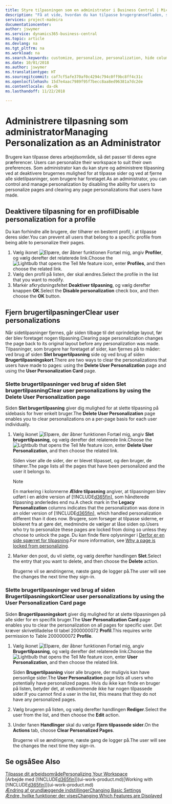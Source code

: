 ```yaml
---
title: Styre tilpasningen som en administrator i Business Central | Microsoft Docs
description: "Få at vide, hvordan du kan tilpasse brugergrænsefladen, så den passer til din måde at arbejde på."
services: project-madeira
documentationcenter: 
author: jswymer
ms.service: dynamics365-business-central
ms.topic: article
ms.devlang: na
ms.tgt_pltfrm: na
ms.workload: na
ms.search.keywords: customize, personalize, personalization, hide columns, remove fields, move fields
ms.date: 10/01/2018
ms.author: jswymer
ms.translationtype: HT
ms.sourcegitcommit: caf7cf5afe370af0c4294c794c0ff9bc8ff4c31c
ms.openlocfilehash: 15d7e4aac7989f95f7becc8aa8ed96381a7dc2de
ms.contentlocale: da-dk
ms.lasthandoff: 11/22/2018

---
```

# <a name="managing-personalization-as-an-administrator"></a><span data-ttu-id="2ef73-103">Administrere tilpasning som administrator</span><span class="sxs-lookup"><span data-stu-id="2ef73-103">Managing Personalization as an Administrator</span></span>
<span data-ttu-id="2ef73-104"><!--NAV in the Web client--> Brugere kan tilpasse deres arbejdsområde, så det passer til deres egne præferencer.</span><span class="sxs-lookup"><span data-stu-id="2ef73-104"><!--NAV in the Web client--> Users can personalize their workspace to suit their own preferences.</span></span> <span data-ttu-id="2ef73-105">Som administrator kan du kan styre og administrere tilpasning ved at deaktivere brugernes mulighed for at tilpasse sider og ved at fjerne alle sidetilpasninger, som brugere har foretaget.</span><span class="sxs-lookup"><span data-stu-id="2ef73-105">As an administrator, you can control and manage personalization by disabling the ability for users to personalize pages and clearing any page personalizations that users have made.</span></span>

## <a name="disable-personalization-for-a-profile"></a><span data-ttu-id="2ef73-106">Deaktivere tilpasning for en profil</span><span class="sxs-lookup"><span data-stu-id="2ef73-106">Disable personalization for a profile</span></span>
<span data-ttu-id="2ef73-107">Du kan forhindre alle brugere, der tilhører en bestemt profil, i at tilpasse deres sider.</span><span class="sxs-lookup"><span data-stu-id="2ef73-107">You can prevent all users that belong to a specific profile from being able to personalize their pages.</span></span>
1.  <span data-ttu-id="2ef73-108">Vælg ikonet ![Elpære, der åbner funktionen Fortæl mig](media/ui-search/search_small.png "Fortæl mig, hvad du vil foretage dig"), angiv **Profiler**, og vælg derefter det relaterede link.</span><span class="sxs-lookup"><span data-stu-id="2ef73-108">Choose the ![Lightbulb that opens the Tell Me feature](media/ui-search/search_small.png "Tell me what you want to do") icon, enter **Profiles**, and then choose the related link.</span></span>
2.  <span data-ttu-id="2ef73-109">Vælg den profil på listen, der skal ændres.</span><span class="sxs-lookup"><span data-stu-id="2ef73-109">Select the profile in the list that you want to modify.</span></span>
3. <span data-ttu-id="2ef73-110">Markér afkrydsningsfeltet **Deaktiver tilpasning**, og vælg derefter knappen **OK**.</span><span class="sxs-lookup"><span data-stu-id="2ef73-110">Select the **Disable personalization** check box, and then choose the **OK** button.</span></span>

## <a name="clear-user-personalizations"></a><span data-ttu-id="2ef73-111">Fjern brugertilpasninger</span><span class="sxs-lookup"><span data-stu-id="2ef73-111">Clear user personalizations</span></span>

<span data-ttu-id="2ef73-112">Når sidetilpasninger fjernes, går siden tilbage til det oprindelige layout, før der blev foretaget nogen tilpasning.</span><span class="sxs-lookup"><span data-stu-id="2ef73-112">Clearing page personalization changes the page back to its original layout before any personalization was made.</span></span> <span data-ttu-id="2ef73-113">Tilpasninger, som brugere har foretaget af sider, kan fjernes på to måder: ved brug af siden **Slet brugertilpasning** side og ved brug af siden **Brugertilpasningskort**.</span><span class="sxs-lookup"><span data-stu-id="2ef73-113">There are two ways to clear the personalizations that users have made to pages: using the **Delete User Personalization** page and using the **User Personalization Card** page.</span></span>

### <a name="clear-user-personalizations-by-using-the-delete-user-personalization-page"></a><span data-ttu-id="2ef73-114">Slette brugertilpasninger ved brug af siden Slet brugertilpasning</span><span class="sxs-lookup"><span data-stu-id="2ef73-114">Clear user personalizations by using the Delete User Personalization page</span></span>

<span data-ttu-id="2ef73-115">Siden **Slet brugertilpasning** giver dig mulighed for at slette tilpasning på sidebasis for hver enkelt bruger.</span><span class="sxs-lookup"><span data-stu-id="2ef73-115">The **Delete User Personalization** page enables you to clear personalizations on a per-page basis for each user individually.</span></span>

1.  <span data-ttu-id="2ef73-116">Vælg ikonet ![Elpære, der åbner funktionen Fortæl mig](media/ui-search/search_small.png "Fortæl mig, hvad du vil foretage dig"), angiv **Slet brugertilpasning**, og vælg derefter det relaterede link.</span><span class="sxs-lookup"><span data-stu-id="2ef73-116">Choose the ![Lightbulb that opens the Tell Me feature](media/ui-search/search_small.png "Tell me what you want to do") icon, enter **Delete User Personalization**, and then choose the related link.</span></span>

    <span data-ttu-id="2ef73-117">Siden viser alle de sider, der er blevet tilpasset, og den bruger, de tilhører.</span><span class="sxs-lookup"><span data-stu-id="2ef73-117">The page lists all the pages that have been personalized and the user it belongs to.</span></span>

    >[!NOTE]
    > <span data-ttu-id="2ef73-118">En markering i kolonnerne **Ældre tilpasning** angiver, at tilpasningen blev udført i en ældre version af [!INCLUDE[d365fin](includes/d365fin_md.md)], som håndterede tilpasning anderledes end nu.</span><span class="sxs-lookup"><span data-stu-id="2ef73-118">A check mark in the **Legacy Personalization** columns indicates that the personalization was done in an older version of [!INCLUDE[d365fin](includes/d365fin_md.md)], which handled personalization different than it does now.</span></span> <span data-ttu-id="2ef73-119">Brugere, som forsøger at tilpasse siderne, er blokeret fra at gøre det, medmindre de vælger at låse siden op.</span><span class="sxs-lookup"><span data-stu-id="2ef73-119">Users who try to personalize these pages are locked from doing so unless they choose to unlock the page.</span></span> <span data-ttu-id="2ef73-120">Du kan finde flere oplysninger i [Derfor er en side spærret for tilpasning](ui-personalization-locked.md).</span><span class="sxs-lookup"><span data-stu-id="2ef73-120">For more information, see [Why a page is locked from personalizing](ui-personalization-locked.md).</span></span>

2. <span data-ttu-id="2ef73-121">Marker den post, du vil slette, og vælg derefter handlingen **Slet**.</span><span class="sxs-lookup"><span data-stu-id="2ef73-121">Select the entry that you want to delete, and then choose the **Delete** action.</span></span>

    <span data-ttu-id="2ef73-122">Brugerne vil se ændringerne, næste gang de logger på.</span><span class="sxs-lookup"><span data-stu-id="2ef73-122">The user will see the changes the next time they sign-in.</span></span>

### <a name="clear-user-personalizations-by-using-the-user-personalization-card-page"></a><span data-ttu-id="2ef73-123">Slette brugertilpasninger ved brug af siden Brugertilpasningskort</span><span class="sxs-lookup"><span data-stu-id="2ef73-123">Clear user personalizations by using the User Personalization Card page</span></span>

<span data-ttu-id="2ef73-124">Siden **Brugertilpasningskort** giver dig mulighed for at slette tilpasningen på alle sider for en specifik bruger.</span><span class="sxs-lookup"><span data-stu-id="2ef73-124">The **User Personalization Card** page enables you to clear the personalization on all pages for specific user.</span></span> <span data-ttu-id="2ef73-125">Det kræver skrivetilladelse til tabel 2000000072 **Profil**.</span><span class="sxs-lookup"><span data-stu-id="2ef73-125">This requires write permission to Table 2000000072 **Profile**.</span></span>

1.  <span data-ttu-id="2ef73-126">Vælg ikonet ![Elpære, der åbner funktionen Fortæl mig](media/ui-search/search_small.png "Fortæl mig, hvad du vil foretage dig"), angiv **Brugertilpasning**, og vælg derefter det relaterede link.</span><span class="sxs-lookup"><span data-stu-id="2ef73-126">Choose the ![Lightbulb that opens the Tell Me feature](media/ui-search/search_small.png "Tell me what you want to do") icon, enter **User Personalization**, and then choose the related link.</span></span>

    <span data-ttu-id="2ef73-127">Siden **Brugertilpasning** viser alle brugere, der muligvis kan have personlige sider.</span><span class="sxs-lookup"><span data-stu-id="2ef73-127">The **User Personalization** page lists all users who potentially have personalized pages.</span></span> <span data-ttu-id="2ef73-128">Hvis du ikke kan finde en bruger på listen, betyder det, at vedkommende ikke har nogen tilpassede sider.</span><span class="sxs-lookup"><span data-stu-id="2ef73-128">If you cannot find a user in the list, this means that they do not have any personalized pages.</span></span>

2. <span data-ttu-id="2ef73-129">Vælg brugeren på listen, og vælg derefter handlingen **Rediger**.</span><span class="sxs-lookup"><span data-stu-id="2ef73-129">Select the user from the list, and then choose the **Edit** action.</span></span>

3.  <span data-ttu-id="2ef73-130">Under fanen **Handlinger** skal du vælge **Fjern tilpassede sider**.</span><span class="sxs-lookup"><span data-stu-id="2ef73-130">On the **Actions** tab, choose **Clear Personalized Pages**.</span></span>

    <span data-ttu-id="2ef73-131">Brugerne vil se ændringerne, næste gang de logger på.</span><span class="sxs-lookup"><span data-stu-id="2ef73-131">The user will see the changes the next time they sign-in.</span></span>

## <a name="see-also"></a><span data-ttu-id="2ef73-132">Se også</span><span class="sxs-lookup"><span data-stu-id="2ef73-132">See Also</span></span>
[<span data-ttu-id="2ef73-133">Tilpasse dit arbejdsområde</span><span class="sxs-lookup"><span data-stu-id="2ef73-133">Personalizing Your Workspace</span></span>](ui-personalization-user.md)  
<span data-ttu-id="2ef73-134">[Arbejde med [!INCLUDE[d365fin](includes/d365fin_md.md)]](ui-work-product.md)</span><span class="sxs-lookup"><span data-stu-id="2ef73-134">[Working with [!INCLUDE[d365fin](includes/d365fin_md.md)]](ui-work-product.md)</span></span>  
[<span data-ttu-id="2ef73-135">Ændring af grundlæggende indstillinger</span><span class="sxs-lookup"><span data-stu-id="2ef73-135">Changing Basic Settings</span></span>](ui-change-basic-settings.md)  
[<span data-ttu-id="2ef73-136">Ændre, hvilke funktioner der vises</span><span class="sxs-lookup"><span data-stu-id="2ef73-136">Changing Which Features are Displayed</span></span>](ui-experiences.md)  

